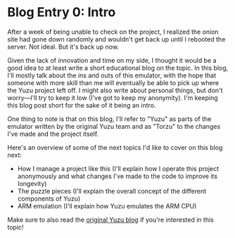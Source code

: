 # Blog Entry 0: Intro

After a week of being unable to check on the project, I realized the onion site had gone down randomly and wouldn't get back up until I rebooted the server. Not ideal. But it's back up now.

Given the lack of innovation and time on my side, I thought it would be a good idea to at least write a short educational blog on the topic.
In this blog, I'll mostly talk about the ins and outs of this emulator, with the hope that someone with more skill than me will eventually be able to pick up where the Yuzu project left off. I might also write about personal things, but don't worry—I'll try to keep it low (I've got to keep my anonymity). I'm keeping this blog post short for the sake of it being an intro.

One thing to note is that on this blog, I'll refer to "Yuzu" as parts of the emulator written by the original Yuzu team and as "Torzu" to the changes I've made and the project itself.

Here's an overview of some of the next topics I'd like to cover on this blog next:

- How I manage a project like this (I'll explain how I operate this project anonymously and what changes I've made to the code to improve its longevity)
- The puzzle pieces (I'll explain the overall concept of the different components of Yuzu)
- ARM emulation (I'll explain how Yuzu emulates the ARM CPU)

Make sure to also read the [original Yuzu blog](https://yuzu-mirror.github.io/entry/) if you're interested in this topic!
